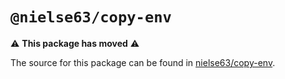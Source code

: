 # `@nielse63/copy-env`

:warning: **This package has moved** :warning:

The source for this package can be found in [nielse63/copy-env](https://github.com/nielse63/copy-env).
